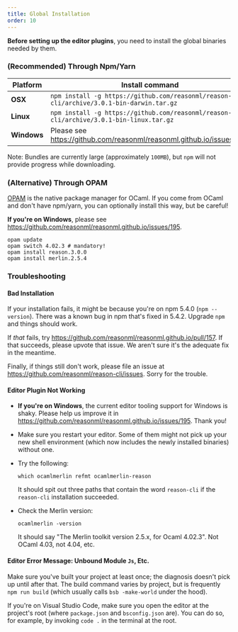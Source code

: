 ```yaml
---
title: Global Installation
order: 10
---
```


**Before setting up the editor plugins**, you need to install the global binaries needed by them.

### (Recommended) Through Npm/Yarn

| Platform  | Install command
|-----------|-------------------------------------------------------------------------------------------------
| **OSX**     | `npm install -g https://github.com/reasonml/reason-cli/archive/3.0.1-bin-darwin.tar.gz`
| **Linux**   | `npm install -g https://github.com/reasonml/reason-cli/archive/3.0.1-bin-linux.tar.gz`
| **Windows** | Please see https://github.com/reasonml/reasonml.github.io/issues/195

Note: Bundles are currently large (approximately `100MB`), but `npm` will not provide progress while downloading.

### (Alternative) Through OPAM

[OPAM](https://opam.ocaml.org) is the native package manager for OCaml. If you come from OCaml and don't have npm/yarn, you can optionally install this way, but be careful!

**If you're on Windows**, please see https://github.com/reasonml/reasonml.github.io/issues/195.

```
opam update
opam switch 4.02.3 # mandatory!
opam install reason.3.0.0
opam install merlin.2.5.4
```

### Troubleshooting

#### Bad Installation

If your installation fails, it might be because you're on npm 5.4.0 (`npm --version`). There was a known bug in npm that's fixed in 5.4.2. Upgrade `npm` and things should work.

If _that_ fails, try https://github.com/reasonml/reasonml.github.io/pull/157. If that succeeds, please upvote that issue. We aren't sure it's the adequate fix in the meantime.

Finally, if things still don't work, please file an issue at https://github.com/reasonml/reason-cli/issues. Sorry for the trouble.

#### Editor Plugin Not Working

- **If you're on Windows**, the current editor tooling support for Windows is shaky. Please help us improve it in https://github.com/reasonml/reasonml.github.io/issues/195. Thank you!

- Make sure you restart your editor. Some of them might not pick up your new shell environment (which now includes the newly installed binaries) without one.

- Try the following:
  ```
  which ocamlmerlin refmt ocamlmerlin-reason
  ```
  It should spit out three paths that contain the word `reason-cli` if the `reason-cli` installation succeeded.

- Check the Merlin version:
  ```
  ocamlmerlin -version
  ```

  It should say "The Merlin toolkit version 2.5.x, for Ocaml 4.02.3". Not OCaml 4.03, not 4.04, etc.

#### Editor Error Message: Unbound Module `Js`, Etc.

Make sure you've built your project at least once; the diagnosis doesn't pick up until after that. The build command varies by project, but is frequently `npm run build` (which usually calls `bsb -make-world` under the hood).

If you're on Visual Studio Code, make sure you open the editor at the project's root (where `package.json` and `bsconfig.json` are). You can do so, for example, by invoking `code .` in the terminal at the root.
